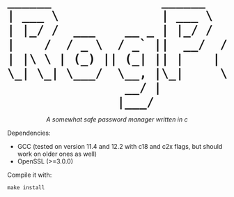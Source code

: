 <pre style="font-size: 2em; font-weight: bold; margin-bottom: 0.5em; text-align:center">
______               ______                  
| ___ \              | ___ \                 
| |_/ /  ___    __ _ | |_/ /  __ _  ___  ___ 
|    /  / _ \  / _` ||  __/  / _` |/ __|/ __|
| |\ \ | (_) || (_| || |    | (_| |\__ \\__ \
\_| \_| \___/  \__, |\_|     \__,_||___/|___/
                __/ |                        
               |___/                         
</pre>


<p style="text-align:center"><em>A somewhat safe password manager written in c</em></p>


Dependencies:
 - GCC (tested on version 11.4 and 12.2 with c18 and c2x flags, but should work on older ones as well)
 - OpenSSL (>=3.0.0)

Compile it with:
```make
make install
```

